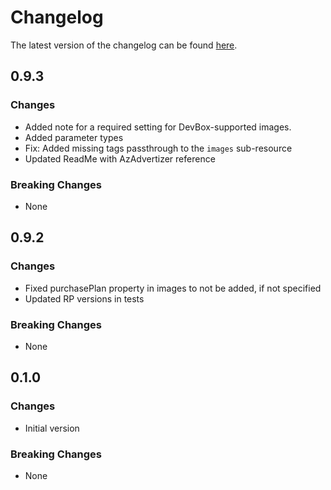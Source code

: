 # Changelog

The latest version of the changelog can be found [here](https://github.com/Azure/bicep-registry-modules/blob/main/avm/res/compute/gallery/CHANGELOG.md).

## 0.9.3

### Changes

- Added note for a required setting for DevBox-supported images.
- Added parameter types
- Fix: Added missing tags passthrough to the `images` sub-resource
- Updated ReadMe with AzAdvertizer reference

### Breaking Changes

- None

## 0.9.2

### Changes

- Fixed purchasePlan property in images to not be added, if not specified
- Updated RP versions in tests

### Breaking Changes

- None

## 0.1.0

### Changes

- Initial version

### Breaking Changes

- None
